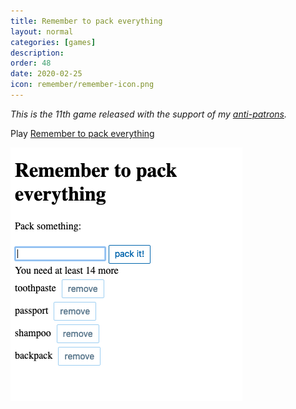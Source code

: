 ```yaml
---
title: Remember to pack everything
layout: normal
categories: [games]
description:
order: 48
date: 2020-02-25
icon: remember/remember-icon.png
---
```


_This is the 11th game released with the support of my [anti-patrons](/anti-patreon)._

<p>Play <a href="/remember/">Remember to pack everything</a></p>

![](remember.png)
